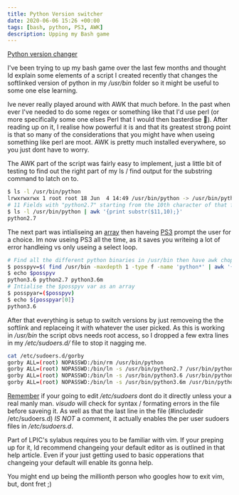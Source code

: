 ```yaml
---
title: Python Version switcher
date: 2020-06-06 15:26 +00:00
tags: [bash, python, PS3, AWK]
description: Upping my Bash game
---
```


[Python version changer](https://github.com/mikebdict/pythonvchange/blob/master/pythonVchange.sh)

I've been trying to up my bash game over the last few months and thought Id explain some elements of a script I created recently that changes the softlinked version of python in my */usr/bin* folder so it might be useful to some one else learning.

Ive never really played around with AWK that much before. In the past when ever I've needed to do some regex or something like that I'd use perl (or more specifically some one elses Perl that I would then basterdise 👀). After reading up on it, I realise how powerful it is and that its greatest strong point is that so many of the considerations that you might have when useing something like perl are moot. AWK is pretty much installed everywhere, so you just dont have to worry.

The AWK part of the script was fairly easy to implement, just a little bit of testing to find out the right part of my ls / find output for the substring command to latch on to.

```bash
$ ls -l /usr/bin/python
lrwxrwxrwx 1 root root 18 Jun  4 14:49 /usr/bin/python -> /usr/bin/python2.7
# 11 Fields with "python2.7" starting from the 10th character of that field.
$ ls -l /usr/bin/python | awk '{print substr($11,10);}'
python2.7 
```

The next part was intialiseing an [array](https://tldp.org/LDP/abs/html/arrays.html) then haveing [PS3](https://tldp.org/LDP/Bash-Beginners-Guide/html/sect_09_06.html)  prompt the user for a choice. Im now useing PS3 all the time, as it saves you writeing a lot of error handleing vs only useing a select loop.

```bash
# Find all the different python binaries in /usr/bin then have awk chop the right bits out so we can use them later in the script
$ posspyv=$( find /usr/bin -maxdepth 1 -type f -name 'python*' | awk '{print substr($1,10);}')
$ echo $posspyv
python3.6 python2.7 python3.6m
# Intialise the $posspyv var as an array
$ posspyar=($posspyv)
$ echo ${posspyar[0]}
python3.6
```

After that everything is setup to switch versions by just removeing the the softlink and replaceing it with whatever the user picked. As this is working in */usr/bin* the script obvs needs root access, so I dropped a few extra lines in my */etc/sudoers.d/* file to stop it nagging me.

```bash
cat /etc/sudoers.d/gorby
gorby ALL=(root) NOPASSWD:/bin/rm /usr/bin/python
gorby ALL=(root) NOPASSWD:/bin/ln -s /usr/bin/python2.7 /usr/bin/python
gorby ALL=(root) NOPASSWD:/bin/ln -s /usr/bin/python3.6 /usr/bin/python
gorby ALL=(root) NOPASSWD:/bin/ln -s /usr/bin/python3.6m /usr/bin/python
```

[Remember](https://help.ubuntu.com/community/Sudoers) if your going to edit */etc/sudoers* dont do it directly unless your a real manly man. *visudo* will check for syntax / formating errors in the file before saveing it. As well as that the last line in the file (#includedir /etc/sudoers.d) *IS NOT* a comment, it actually enables the per user sudoers files in */etc/sudoers.d*.

Part of LPIC's sylabus requires you to be familiar with vim. If your preping up for it, Id recommend changeing your default editor as is outlined in that help article. Even if your just getting used to basic opperations that changeing your default will enable its gonna help. 

You might end up being the millionth person who googles how to exit vim, but, dont fret ;)









